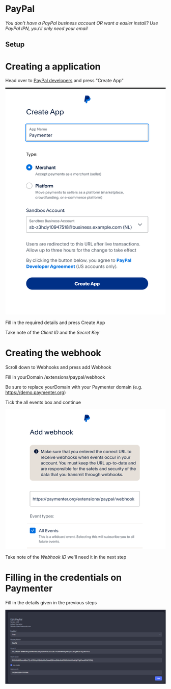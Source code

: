 # PayPal

*You don't have a PayPal business account OR want a easier install? Use PayPal IPN, you'll only need your email*

## Setup

# Creating a application

Head over to [PayPal developers](https://developer.paypal.com/dashboard/applications) and press "Create App"

![Create App](/assets/images/paypal/create-app.png)

Fill in the required details and press Create App

Take note of the *Client ID* and the *Secret Key*

# Creating the webhook

Scroll down to Webhooks and press add Webhook

Fill in yourDomain /extensions/paypal/webhook

Be sure to replace yourDomain with your Paymenter domain (e.g. https://demo.paymenter.org)

Tick the all events box and continue

![Create Webhook](/assets/images/paypal/create-webhook.png)

Take note of the *Webhook ID* we'll need it in the next step

# Filling in the credentials on Paymenter

Fill in the details given in the previous steps

![Paymenter](/assets/images/paypal/paymenter.png)